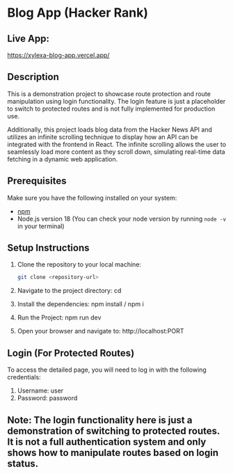 # Blog App (Hacker Rank)

## Live App: 
https://xylexa-blog-app.vercel.app/

## Description
This is a demonstration project to showcase route protection and route manipulation using login functionality. The login feature is just a placeholder to switch to protected routes and is not fully implemented for production use.

Additionally, this project loads blog data from the Hacker News API and utilizes an infinite scrolling technique to display how an API can be integrated with the frontend in React. The infinite scrolling allows the user to seamlessly load more content as they scroll down, simulating real-time data fetching in a dynamic web application.

## Prerequisites
Make sure you have the following installed on your system:
- [npm](https://www.npmjs.com/get-npm)
- Node.js version 18 (You can check your node version by running `node -v` in your terminal)

## Setup Instructions

1. Clone the repository to your local machine:
   ```bash
   git clone <repository-url>

2. Navigate to the project directory:
   cd <project-directory>

3. Install the dependencies:
   npm install / npm i

4. Run the Project:
   npm run dev

5. Open your browser and navigate to:
   http://localhost:PORT


## Login (For Protected Routes)
To access the detailed page, you will need to log in with the following credentials:

1. Username: user
2. Password: password

## Note: The login functionality here is just a demonstration of switching to protected routes. It is not a full authentication system and only shows how to manipulate routes based on login status.
   
